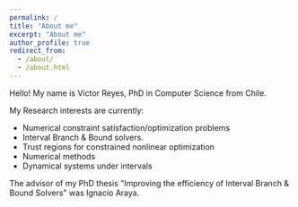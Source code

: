 ```yaml
---
permalink: /
title: "About me"
excerpt: "About me"
author_profile: true
redirect_from: 
  - /about/
  - /about.html
---
```


Hello! My name is Victor Reyes, PhD in Computer Science from Chile.

My Research interests are currently:

* Numerical constraint satisfaction/optimization problems
* Interval Branch & Bound solvers.
* Trust regions for constrained nonlinear optimization
* Numerical methods
* Dynamical systems under intervals

The advisor of my PhD thesis "Improving the efficiency of Interval Branch & Bound Solvers" was Ignacio Araya.
